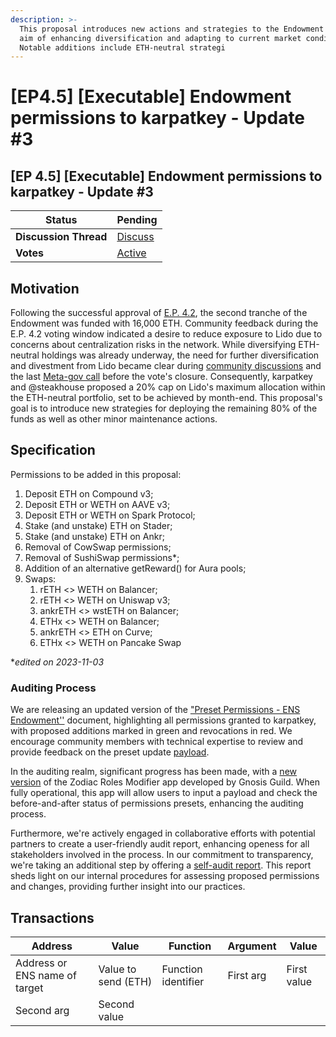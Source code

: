 ```yaml
---
description: >-
  This proposal introduces new actions and strategies to the Endowment with the
  aim of enhancing diversification and adapting to current market conditions.
  Notable additions include ETH-neutral strategi
---
```


# \[EP4.5] \[Executable] Endowment permissions to karpatkey - Update #3

## \[EP 4.5] \[Executable] Endowment permissions to karpatkey - Update #3

| **Status**            | Pending                                                                                                                    |
| --------------------- | -------------------------------------------------------------------------------------------------------------------------- |
| **Discussion Thread** | [Discuss](https://discuss.ens.domains/t/ep-4-5-executable-endowment-permissions-to-karpatkey-update-3/18036)               |
| **Votes**             | [Active](https://agora.ensdao.org/proposals/15706104363492914432572227540113855373051896881975394006732444538096386655538) |

## Motivation

Following the successful approval of [E.P. 4.2](https://www.tally.xyz/gov/ens/proposal/10686228418271748393758532071249002330319730525037728746406757788787068261444), the second tranche of the Endowment was funded with 16,000 ETH. Community feedback during the E.P. 4.2 voting window indicated a desire to reduce exposure to Lido due to concerns about centralization risks in the network. While diversifying ETH-neutral holdings was already underway, the need for further diversification and divestment from Lido became clear during [community discussions](https://discuss.ens.domains/t/4-2-executable-fund-the-endowment-second-tranche/17743) and the last [Meta-gov call](https://discuss.ens.domains/t/metagov-working-group-weekly-meeting-11am-et-tuesday/15981/43#h-2-endowment-discussion-karpatkey-steakhouse-10) before the vote's closure. Consequently, karpatkey and @steakhouse proposed a 20% cap on Lido's maximum allocation within the ETH-neutral portfolio, set to be achieved by month-end. This proposal's goal is to introduce new strategies for deploying the remaining 80% of the funds as well as other minor maintenance actions.

## Specification

Permissions to be added in this proposal:

1. Deposit ETH on Compound v3;
2. Deposit ETH or WETH on AAVE v3;
3. Deposit ETH or WETH on Spark Protocol;
4. Stake (and unstake) ETH on Stader;
5. Stake (and unstake) ETH on Ankr;
6. Removal of CowSwap permissions;
7. Removal of SushiSwap permissions\*;
8. Addition of an alternative getReward() for Aura pools;
9. Swaps:
   1. rETH <> WETH on Balancer;
   2. rETH <> WETH on Uniswap v3;
   3. ankrETH <> wstETH on Balancer;
   4. ETHx <> WETH on Balancer;
   5. ankrETH <> ETH on Curve;
   6. ETHx <> WETH on Pancake Swap

\*_edited on 2023-11-03_

### Auditing Process

We are releasing an updated version of the ["Preset Permissions - ENS Endowment''](https://docs.google.com/document/d/1Ker\_TkBJV0xmQ9Li9HB-vtdlpx1vEeVEQwpIH6WoK0o/edit?usp=sharing) document, highlighting all permissions granted to karpatkey, with proposed additions marked in green and revocations in red. We encourage community members with technical expertise to review and provide feedback on the preset update [payload](https://gist.github.com/santinomics/5b43dee4839d74e2c593ac9e7c7d1d3d).

In the auditing realm, significant progress has been made, with a [new version](https://zodiac-roles-1h9v0miw9-gnosis-guild.vercel.app/gor%3A0x74F819Fa1D95B57a15ECDEf9ce5c779C1bD6cc8A/roles/test-role/diff/4Iq1jdNbLbCBKmLAKciGaDQANiHStkCqFvJJ5KWQc) of the Zodiac Roles Modifier app developed by Gnosis Guild. When fully operational, this app will allow users to input a payload and check the before-and-after status of permissions presets, enhancing the auditing process.

Furthermore, we're actively engaged in collaborative efforts with potential partners to create a user-friendly audit report, enhancing openess for all stakeholders involved in the process. In our commitment to transparency, we're taking an additional step by offering a [self-audit report](https://hackmd.io/@karpatkey/Hy2TyPdfp). This report sheds light on our internal procedures for assessing proposed permissions and changes, providing further insight into our practices.

## Transactions

| Address                       | Value               | Function            | Argument  | Value       |
| ----------------------------- | ------------------- | ------------------- | --------- | ----------- |
| Address or ENS name of target | Value to send (ETH) | Function identifier | First arg | First value |
| Second arg                    | Second value        |                     |           |             |
